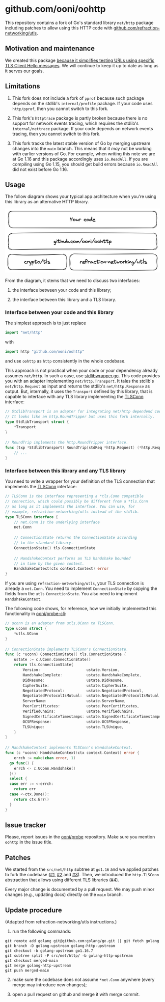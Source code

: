 # github.com/ooni/oohttp

This repository contains a fork of Go's standard library `net/http`
package including patches to allow using this HTTP code with
[github.com/refraction-networking/utls](
https://github.com/refraction-networking/utls).

## Motivation and maintenance

We created this package [because it simplifies testing URLs using
specific TLS Client Hello messages](https://github.com/ooni/probe/issues/1731). We
will continue to keep it up to date as long as it serves our goals.

## Limitations

1. This fork does not include a fork of `pprof` because such package
depends on the stdlib's `internal/profile` package. If your code uses
`http/pprof`, then you cannot switch to this fork.

2. This fork's `httptrace` package is partly broken because there
is no support for network events tracing, which requires the stdlib's
`internal/nettrace` package. If your code depends on network events
tracing, then you cannot switch to this fork.

3. This fork tracks the latest stable version of Go by merging
upstream changes into the `main` branch. This means that it _may_
not be working with earlier versions of Go. For example, when
writing this note we are at Go 1.16 and this package accordingly
uses `io.ReadAll`. If you are compiling using Go 1.15, you should
get build errors because `io.ReadAll` did not exist before Go 1.16.

## Usage

The follow diagram shows your typical app architecture when you're
using this library as an alternative HTTP library.

![architecture](oohttp.png)

From the diagram, it stems that we need to discuss two interfaces:

1. the interface between your code and this library;

2. the interface between this library and a TLS library.

### Interface between your code and this library

The simplest approach is to just replace

```Go
import "net/http"
```

with

```Go
import http "github.com/ooni/oohttp"
```

and use `oohttp` as `http` consistently in the whole codebase.

This approach is not practical when your code or your dependency
already assumes `net/http`. In such a case, use
[stdlibwrapper.go](stdlibwrapper.go).
This code provides you with an adapter implementing `net/http.Transport`. It
tales the stdlib's `net/http.Request` as input and returns the stdlib's
`net/http.Response` as output. But, internally, it uses the `Transport` defined
by this library, that is capable to interface with any TLS library
implementing the [TLSConn](tlsconn.go) interface:

```Go
// StdlibTransport is an adapter for integrating net/http dependend code.
// It looks like an http.RoundTripper but uses this fork internally.
type StdlibTransport struct {
	*Transport
}

// RoundTrip implements the http.RoundTripper interface.
func (txp *StdlibTransport) RoundTrip(stdReq *http.Request) (*http.Response, error) {
	// ...
}
```

### Interface between this library and any TLS library

You need to write a wrapper for your definition of the TLS connection that
implements the [TLSConn](tlsconn.go) interface:

```Go
// TLSConn is the interface representing a *tls.Conn compatible
// connection, which could possibly be different from a *tls.Conn
// as long as it implements the interface. You can use, for
// example, refraction-networking/utls instead of the stdlib.
type TLSConn interface {
	// net.Conn is the underlying interface
	net.Conn

	// ConnectionState returns the ConnectionState according
	// to the standard library.
	ConnectionState() tls.ConnectionState

	// HandshakeContext performs an TLS handshake bounded
	// in time by the given context.
	HandshakeContext(ctx context.Context) error
}
```

If you are using `refraction-networking/utls`, your TLS connection is
already a `net.Conn`. You need to implement `ConnectionState` by
copying the fields from the `utls` `ConnectionState`. You also need
to implement `HandshakeContext`.

The following code shows, for reference, how we initially implemented
this functionality in [ooni/probe-cli](https://github.com/ooni/probe-cli):

```Go
// uconn is an adapter from utls.UConn to TLSConn.
type uconn struct {
	*utls.UConn
}

// ConnectionState implements TLSConn's ConnectionState.
func (c *uconn) ConnectionState() tls.ConnectionState {
	ustate := c.UConn.ConnectionState()
	return tls.ConnectionState{
		Version:                     ustate.Version,
		HandshakeComplete:           ustate.HandshakeComplete,
		DidResume:                   ustate.DidResume,
		CipherSuite:                 ustate.CipherSuite,
		NegotiatedProtocol:          ustate.NegotiatedProtocol,
		NegotiatedProtocolIsMutual:  ustate.NegotiatedProtocolIsMutual,
		ServerName:                  ustate.ServerName,
		PeerCertificates:            ustate.PeerCertificates,
		VerifiedChains:              ustate.VerifiedChains,
		SignedCertificateTimestamps: ustate.SignedCertificateTimestamps,
		OCSPResponse:                ustate.OCSPResponse,
		TLSUnique:                   ustate.TLSUnique,
	}
}

// HandshakeContext implements TLSConn's HandshakeContext.
func (c *uconn) HandshakeContext(ctx context.Context) error {
	errch := make(chan error, 1)
  go func() {
    errch <- c.UConn.Handshake()
  }()
  select {
  case err := <-errch:
    return err
  case <-ctx.Done():
    return ctx.Err()
  }
}
```

## Issue tracker

Please, report issues in the [ooni/probe](https://github.com/ooni/probe)
repository. Make sure you mention `oohttp` in the issue title.

## Patches

We started from the `src/net/http` subtree at `go1.16` and we
applied patches to fork the codebase ([#1](https://github.com/ooni/oohttp/pull/1),
[#2](https://github.com/ooni/oohttp/pull/2) and [#3](
https://github.com/ooni/oohttp/pull/3)). Then, we introduced
the `http.TLSConn` abstraction that allows using different TLS
libraries ([#4](https://github.com/ooni/oohttp/pull/4)).

Every major change is documented by a pull request. We may push
minor changes (e.g., updating docs) directly on the `main` branch.

## Update procedure

(Adapted from refraction-networking/utls instructions.)

1. run the following commands:

```
git remote add golang git@github.com:golang/go.git || git fetch golang
git branch -D golang-upstream golang-http-upstream
git checkout -b golang-upstream go1.16.7
git subtree split -P src/net/http/ -b golang-http-upstream
git checkout merged-main
git merge golang-http-upstream
git push merged-main
```

2. make sure the codebase does not assume `*net.Conn` anywhere (every
merge may introduce new changes);

3. open a pull request on github and merge it with merge commit.

